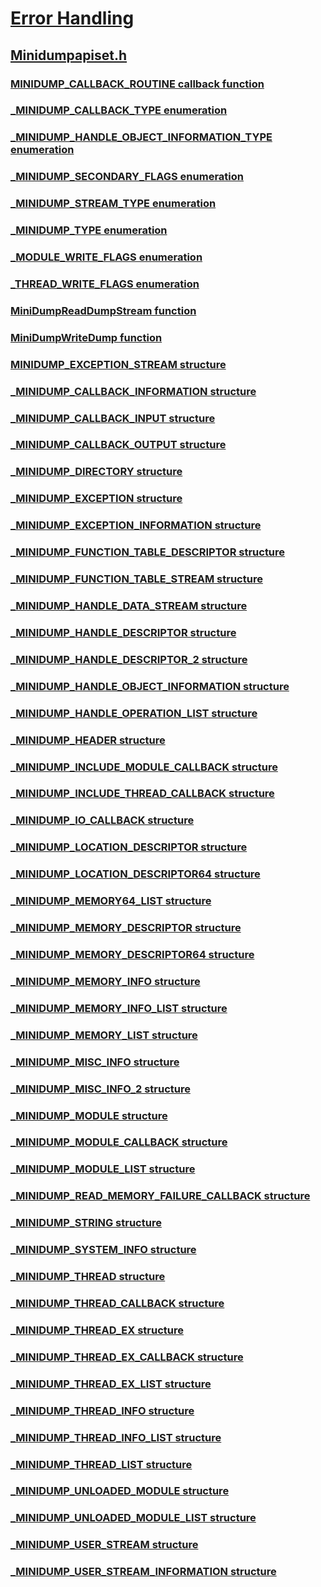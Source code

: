 # [Error Handling](../_debug/index.md)
## [Minidumpapiset.h](index.md)
### [MINIDUMP_CALLBACK_ROUTINE callback function](../minidumpapiset/nc-minidumpapiset-minidump_callback_routine.md)
### [_MINIDUMP_CALLBACK_TYPE enumeration](../minidumpapiset/ne-minidumpapiset-_minidump_callback_type.md)
### [_MINIDUMP_HANDLE_OBJECT_INFORMATION_TYPE enumeration](../minidumpapiset/ne-minidumpapiset-_minidump_handle_object_information_type.md)
### [_MINIDUMP_SECONDARY_FLAGS enumeration](../minidumpapiset/ne-minidumpapiset-_minidump_secondary_flags.md)
### [_MINIDUMP_STREAM_TYPE enumeration](../minidumpapiset/ne-minidumpapiset-_minidump_stream_type.md)
### [_MINIDUMP_TYPE enumeration](../minidumpapiset/ne-minidumpapiset-_minidump_type.md)
### [_MODULE_WRITE_FLAGS enumeration](../minidumpapiset/ne-minidumpapiset-_module_write_flags.md)
### [_THREAD_WRITE_FLAGS enumeration](../minidumpapiset/ne-minidumpapiset-_thread_write_flags.md)
### [MiniDumpReadDumpStream function](../minidumpapiset/nf-minidumpapiset-minidumpreaddumpstream.md)
### [MiniDumpWriteDump function](../minidumpapiset/nf-minidumpapiset-minidumpwritedump.md)
### [MINIDUMP_EXCEPTION_STREAM structure](../minidumpapiset/ns-minidumpapiset-minidump_exception_stream.md)
### [_MINIDUMP_CALLBACK_INFORMATION structure](../minidumpapiset/ns-minidumpapiset-_minidump_callback_information.md)
### [_MINIDUMP_CALLBACK_INPUT structure](../minidumpapiset/ns-minidumpapiset-_minidump_callback_input.md)
### [_MINIDUMP_CALLBACK_OUTPUT structure](../minidumpapiset/ns-minidumpapiset-_minidump_callback_output.md)
### [_MINIDUMP_DIRECTORY structure](../minidumpapiset/ns-minidumpapiset-_minidump_directory.md)
### [_MINIDUMP_EXCEPTION structure](../minidumpapiset/ns-minidumpapiset-_minidump_exception.md)
### [_MINIDUMP_EXCEPTION_INFORMATION structure](../minidumpapiset/ns-minidumpapiset-_minidump_exception_information.md)
### [_MINIDUMP_FUNCTION_TABLE_DESCRIPTOR structure](../minidumpapiset/ns-minidumpapiset-_minidump_function_table_descriptor.md)
### [_MINIDUMP_FUNCTION_TABLE_STREAM structure](../minidumpapiset/ns-minidumpapiset-_minidump_function_table_stream.md)
### [_MINIDUMP_HANDLE_DATA_STREAM structure](../minidumpapiset/ns-minidumpapiset-_minidump_handle_data_stream.md)
### [_MINIDUMP_HANDLE_DESCRIPTOR structure](../minidumpapiset/ns-minidumpapiset-_minidump_handle_descriptor.md)
### [_MINIDUMP_HANDLE_DESCRIPTOR_2 structure](../minidumpapiset/ns-minidumpapiset-_minidump_handle_descriptor_2.md)
### [_MINIDUMP_HANDLE_OBJECT_INFORMATION structure](../minidumpapiset/ns-minidumpapiset-_minidump_handle_object_information.md)
### [_MINIDUMP_HANDLE_OPERATION_LIST structure](../minidumpapiset/ns-minidumpapiset-_minidump_handle_operation_list.md)
### [_MINIDUMP_HEADER structure](../minidumpapiset/ns-minidumpapiset-_minidump_header.md)
### [_MINIDUMP_INCLUDE_MODULE_CALLBACK structure](../minidumpapiset/ns-minidumpapiset-_minidump_include_module_callback.md)
### [_MINIDUMP_INCLUDE_THREAD_CALLBACK structure](../minidumpapiset/ns-minidumpapiset-_minidump_include_thread_callback.md)
### [_MINIDUMP_IO_CALLBACK structure](../minidumpapiset/ns-minidumpapiset-_minidump_io_callback.md)
### [_MINIDUMP_LOCATION_DESCRIPTOR structure](../minidumpapiset/ns-minidumpapiset-_minidump_location_descriptor.md)
### [_MINIDUMP_LOCATION_DESCRIPTOR64 structure](../minidumpapiset/ns-minidumpapiset-_minidump_location_descriptor64.md)
### [_MINIDUMP_MEMORY64_LIST structure](../minidumpapiset/ns-minidumpapiset-_minidump_memory64_list.md)
### [_MINIDUMP_MEMORY_DESCRIPTOR structure](../minidumpapiset/ns-minidumpapiset-_minidump_memory_descriptor.md)
### [_MINIDUMP_MEMORY_DESCRIPTOR64 structure](../minidumpapiset/ns-minidumpapiset-_minidump_memory_descriptor64.md)
### [_MINIDUMP_MEMORY_INFO structure](../minidumpapiset/ns-minidumpapiset-_minidump_memory_info.md)
### [_MINIDUMP_MEMORY_INFO_LIST structure](../minidumpapiset/ns-minidumpapiset-_minidump_memory_info_list.md)
### [_MINIDUMP_MEMORY_LIST structure](../minidumpapiset/ns-minidumpapiset-_minidump_memory_list.md)
### [_MINIDUMP_MISC_INFO structure](../minidumpapiset/ns-minidumpapiset-_minidump_misc_info.md)
### [_MINIDUMP_MISC_INFO_2 structure](../minidumpapiset/ns-minidumpapiset-_minidump_misc_info_2.md)
### [_MINIDUMP_MODULE structure](../minidumpapiset/ns-minidumpapiset-_minidump_module.md)
### [_MINIDUMP_MODULE_CALLBACK structure](../minidumpapiset/ns-minidumpapiset-_minidump_module_callback.md)
### [_MINIDUMP_MODULE_LIST structure](../minidumpapiset/ns-minidumpapiset-_minidump_module_list.md)
### [_MINIDUMP_READ_MEMORY_FAILURE_CALLBACK structure](../minidumpapiset/ns-minidumpapiset-_minidump_read_memory_failure_callback.md)
### [_MINIDUMP_STRING structure](../minidumpapiset/ns-minidumpapiset-_minidump_string.md)
### [_MINIDUMP_SYSTEM_INFO structure](../minidumpapiset/ns-minidumpapiset-_minidump_system_info.md)
### [_MINIDUMP_THREAD structure](../minidumpapiset/ns-minidumpapiset-_minidump_thread.md)
### [_MINIDUMP_THREAD_CALLBACK structure](../minidumpapiset/ns-minidumpapiset-_minidump_thread_callback.md)
### [_MINIDUMP_THREAD_EX structure](../minidumpapiset/ns-minidumpapiset-_minidump_thread_ex.md)
### [_MINIDUMP_THREAD_EX_CALLBACK structure](../minidumpapiset/ns-minidumpapiset-_minidump_thread_ex_callback.md)
### [_MINIDUMP_THREAD_EX_LIST structure](../minidumpapiset/ns-minidumpapiset-_minidump_thread_ex_list.md)
### [_MINIDUMP_THREAD_INFO structure](../minidumpapiset/ns-minidumpapiset-_minidump_thread_info.md)
### [_MINIDUMP_THREAD_INFO_LIST structure](../minidumpapiset/ns-minidumpapiset-_minidump_thread_info_list.md)
### [_MINIDUMP_THREAD_LIST structure](../minidumpapiset/ns-minidumpapiset-_minidump_thread_list.md)
### [_MINIDUMP_UNLOADED_MODULE structure](../minidumpapiset/ns-minidumpapiset-_minidump_unloaded_module.md)
### [_MINIDUMP_UNLOADED_MODULE_LIST structure](../minidumpapiset/ns-minidumpapiset-_minidump_unloaded_module_list.md)
### [_MINIDUMP_USER_STREAM structure](../minidumpapiset/ns-minidumpapiset-_minidump_user_stream.md)
### [_MINIDUMP_USER_STREAM_INFORMATION structure](../minidumpapiset/ns-minidumpapiset-_minidump_user_stream_information.md)
